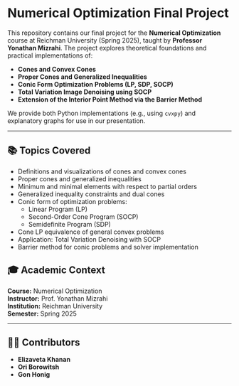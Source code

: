 # Numerical Optimization Final Project

This repository contains our final project for the **Numerical Optimization** course at Reichman University (Spring 2025), taught by **Professor Yonathan Mizrahi**. The project explores theoretical foundations and practical implementations of:

- **Cones and Convex Cones**
- **Proper Cones and Generalized Inequalities**
- **Conic Form Optimization Problems (LP, SDP, SOCP)**
- **Total Variation Image Denoising using SOCP**
- **Extension of the Interior Point Method via the Barrier Method**

We provide both Python implementations (e.g., using `cvxpy`) and explanatory graphs for use in our presentation.

---

## 📚 Topics Covered

- Definitions and visualizations of cones and convex cones  
- Proper cones and generalized inequalities  
- Minimum and minimal elements with respect to partial orders  
- Generalized inequality constraints and dual cones  
- Conic form of optimization problems:  
  - Linear Program (LP)  
  - Second-Order Cone Program (SOCP)  
  - Semidefinite Program (SDP)  
- Cone LP equivalence of general convex problems  
- Application: Total Variation Denoising with SOCP  
- Barrier method for conic problems and solver implementation  

## 🎓 Academic Context

**Course:** Numerical Optimization  
**Instructor:** Prof. Yonathan Mizrahi  
**Institution:** Reichman University  
**Semester:** Spring 2025  

---

## 👨‍💻 Contributors

- **Elizaveta Khanan**  
- **Ori Borowitsh**  
- **Gon Honig**
